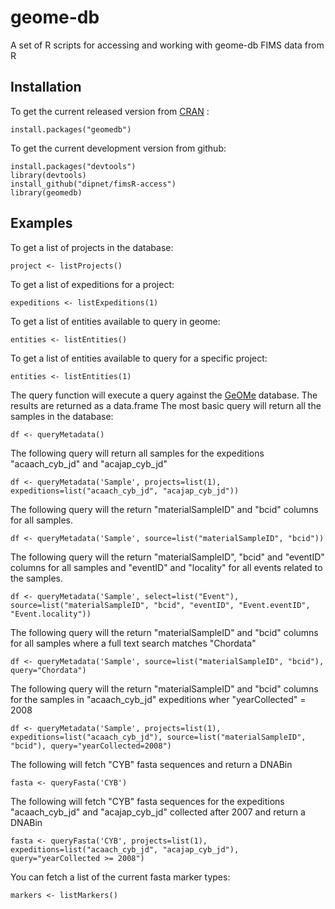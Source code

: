 # geome-db
A set of R scripts for accessing and working with geome-db FIMS data from R

## Installation
To get the current released version from [CRAN](https://CRAN.R-project.org/package=geomedb) :
```
install.packages("geomedb")
```

To get the current development version from github:
```
install.packages("devtools")
library(devtools)
install_github("dipnet/fimsR-access")
library(geomedb)
```

## Examples

To get a list of projects in the database:
```
project <- listProjects()
```

To get a list of expeditions for a project:
```
expeditions <- listExpeditions(1)
```

To get a list of entities available to query in geome:
```
entities <- listEntities()
```

To get a list of entities available to query for a specific project:
```
entities <- listEntities(1)
```

The query function will execute a query against the [GeOMe](https://geome-db.org) database. The results are returned as a data.frame
The most basic query will return all the samples in the database:
```
df <- queryMetadata()
```

The following query will return all samples for the expeditions "acaach_cyb_jd" and "acajap_cyb_jd"
```
df <- queryMetadata('Sample', projects=list(1), expeditions=list("acaach_cyb_jd", "acajap_cyb_jd"))
```

The following query will the return "materialSampleID" and "bcid" columns for all samples.
```
df <- queryMetadata('Sample', source=list("materialSampleID", "bcid"))
```

The following query will the return "materialSampleID", "bcid" and "eventID" columns for all samples and "eventID" and "locality" for all events related to the samples.
```
df <- queryMetadata('Sample', select=list("Event"), source=list("materialSampleID", "bcid", "eventID", "Event.eventID", "Event.locality"))
```

The following query will the return "materialSampleID" and "bcid" columns for all samples where a full text search matches "Chordata"
```
df <- queryMetadata('Sample', source=list("materialSampleID", "bcid"), query="Chordata")
```

The following query will the return "materialSampleID" and "bcid" columns for the samples in "acaach_cyb_jd" expeditions wher "yearCollected" = 2008
```
df <- queryMetadata('Sample', projects=list(1), expeditions=list("acaach_cyb_jd"), source=list("materialSampleID", "bcid"), query="yearCollected=2008")
```

The following will fetch "CYB" fasta sequences and return a DNABin 
```
fasta <- queryFasta('CYB')
```

The following will fetch "CYB" fasta sequences for the expeditions "acaach_cyb_jd" and "acajap_cyb_jd" collected after 2007 and return a DNABin 
```
fasta <- queryFasta('CYB', projects=list(1), expeditions=list("acaach_cyb_jd", "acajap_cyb_jd"), query="yearCollected >= 2008")
```

You can fetch a list of the current fasta marker types:
```
markers <- listMarkers()
```
